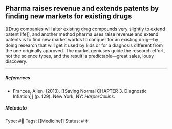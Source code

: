 ## Pharma raises revenue and extends patents by finding new markets for existing drugs # 

[[Drug companies will alter existing drug compounds very slightly to extend patent life]], and another method pharma uses raise revenue and extend patents is to find new market worlds to conquer for an existing drug—by doing research that will get it used by kids or for a diagnosis different from the one originally approved. The market geniuses guide the research effort, not the science types, and the result is predictable—great sales, lousy discovery.

___

##### References

- Frances, Allen. (2013). [[Saving Normal CHAPTER 3. Diagnostic Inflation]] (p. 129). New York, NY: _HarperCollins_.

##### Metadata

Type: #🔴 
Tags: [[Medicine]]
Status: #☀️ 